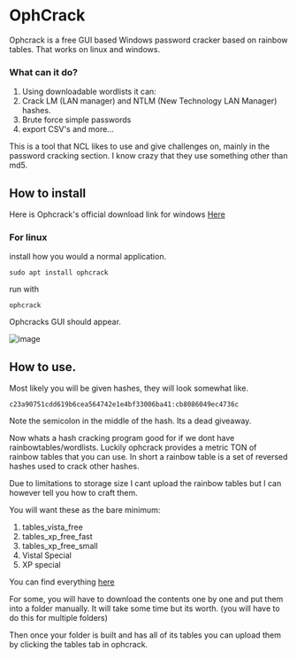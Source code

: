 # OphCrack

Ophcrack is a free GUI based Windows password cracker based on rainbow tables. That works on linux and windows.

### What can it do?

1. Using downloadable wordlists it can:
2. Crack LM (LAN manager) and NTLM (New Technology LAN Manager) hashes.
3. Brute force simple passwords
4. export CSV's
and more...


This is a tool that NCL likes to use and give challenges on, mainly in the password cracking section. I know crazy that they use something other than md5.

## How to install

Here is Ophcrack's official download link for windows
[Here](https://ophcrack.sourceforge.io/download.php?type=ophcrack)


### For linux
install how you would a normal application. 
```
sudo apt install ophcrack
```
run with
```
ophcrack
```
Ophcracks GUI should appear.

![image](https://github.com/JoshuaHartz/Intro-To-Ophcrack/assets/102620766/9bb11370-817b-4087-8e95-2d8085d96010)


## How to use.

Most likely you will be given hashes, they will look somewhat like.
```
c23a90751cdd619b6cea564742e1e4bf33006ba41:cb8086049ec4736c
```
Note the semicolon in the middle of the hash. Its a dead giveaway.

Now whats a hash cracking program good for if we dont have rainbowtables/wordlists. Luckily ophcrack provides a metric TON of rainbow tables that you can use. In short a rainbow table is a set of reversed hashes used to crack other hashes.

Due to limitations to storage size I cant upload the rainbow tables but I can however tell you how to craft them.

You will want these as the bare minimum:
1. tables_vista_free
2. tables_xp_free_fast
3. tables_xp_free_small
4. Vistal Special
5. XP special

You can find everything [here](https://sourceforge.net/projects/ophcrack/files/tables/)

For some, you will have to download the contents one by one and put them into a folder manually. It will take some time but its worth. (you will have to do this for multiple folders)

Then once your folder is built and has all of its tables you can upload them by clicking the tables tab in ophcrack. 





